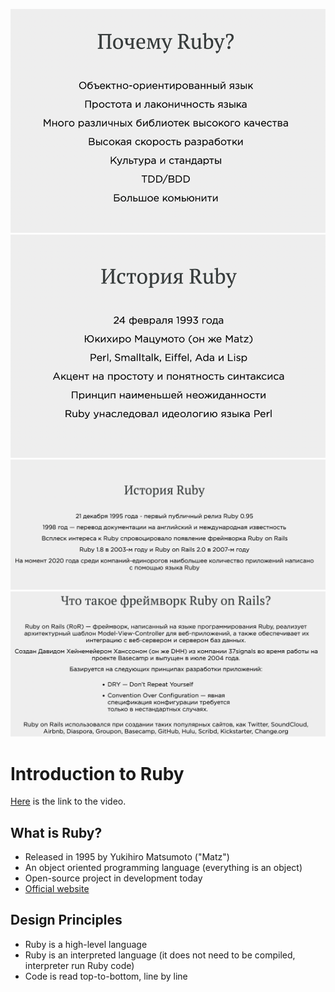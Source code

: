 ![why-ruby.png](images/why-ruby.png)
![ruby-history-1.png](images/ruby-history-1.png)
![ruby-history-2.png](images/ruby-history-2.png)
![rails-history.png](images/rails-history.png)

# Introduction to Ruby
[Here](https://www.udemy.com/course/learn-to-code-with-ruby-lang/learn/lecture/6476054#overview) is the link to the video.

## What is Ruby?
* Released in 1995 by Yukihiro Matsumoto ("Matz")
* An object oriented programming language (everything is an object)
* Open-source project in development today
* [Official website](https://www.ruby-lang.org/en/)

## Design Principles
* Ruby is a high-level language
* Ruby is an interpreted language (it does not need to be compiled, interpreter run Ruby code)
* Code is read top-to-bottom, line by line
